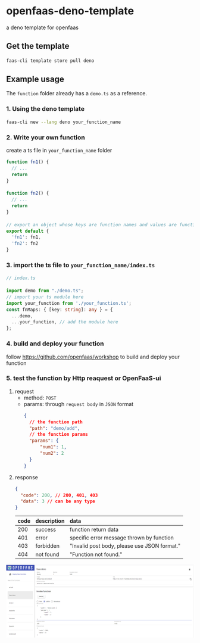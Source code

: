 # openfaas-deno-template
a deno template for openfaas

## Get the template

```bash
faas-cli template store pull deno
```

## Example usage

The `function` folder already has a `demo.ts` as a reference.

### 1. Using the deno template

```bash
faas-cli new --lang deno your_function_name
```

### 2. Write your own function

create a ts file in `your_function_name` folder

```typescript
function fn1() {
  // ...
  return
}

function fn2() {
  // ...
  return
}

// export an object whose keys are function names and values are functions themselves.
export default {
  'fn1': fn1,
  'fn2': fn2
}

```

### 3. import the ts file to `your_function_name/index.ts`

```typescript
// index.ts

import demo from "./demo.ts";
// import your ts module here
import your_function from './your_function.ts';
const fnMaps: { [key: string]: any } = {
  ...demo,
  ...your_function, // add the module here
};
```

### 4. build and deploy your function

follow https://github.com/openfaas/workshop to build and deploy your function

### 5. test the function by Http reaquest or OpenFaaS-ui

1. request
    - method: `POST`
    - params: through `request body` in `JSON` format
      ```json
      {
        // the function path
        "path": "demo/add",
        // the function params
        "params": {
            "num1": 1,
            "num2": 2
        }
      }
      ```
2. response
    ```json
    {
      "code": 200, // 200, 401, 403
      "data": 3 // can be any type
    }
    ```
    |code|description|data|
    |-|-|-|
    |200|success|function return data|
    |401|error|specific error message thrown by function|
    |403|forbidden|"Invalid post body, please use JSON format."|
    |404|not found|"Function not found."|
  
  ![OpenFaaS-ui](./screenshot.png)